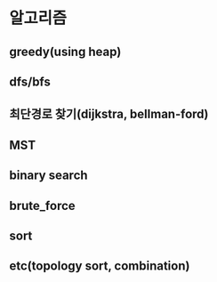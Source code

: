 # 알고리즘

## greedy(using heap)

## dfs/bfs

## 최단경로 찾기(dijkstra, bellman-ford)

## MST

## binary search

## brute_force

## sort

## etc(topology sort, combination)
